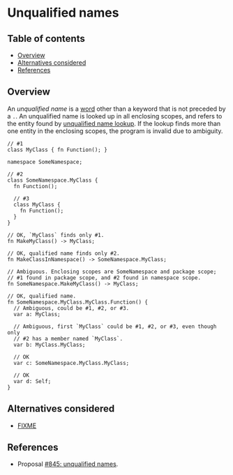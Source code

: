 # Unqualified names

<!--
Part of the Carbon Language project, under the Apache License v2.0 with LLVM
Exceptions. See /LICENSE for license information.
SPDX-License-Identifier: Apache-2.0 WITH LLVM-exception
-->

<!-- toc -->

## Table of contents

-   [Overview](#overview)
-   [Alternatives considered](#alternatives-considered)
-   [References](#references)

<!-- tocstop -->

## Overview

An _unqualified name_ is a [word](../lexical_conventions/words.md) other than a
keyword that is not preceded by a `.`. An unqualified name is looked up in all
enclosing scopes, and refers to the entity found by
[unqualified name lookup](../name_lookup.md). If the lookup finds more than one
entity in the enclosing scopes, the program is invalid due to ambiguity.

```
// #1
class MyClass { fn Function(); }

namespace SomeNamespace;

// #2
class SomeNamespace.MyClass {
  fn Function();

  // #3
  class MyClass {
    fn Function();
  }
}

// OK, `MyClass` finds only #1.
fn MakeMyClass() -> MyClass;

// OK, qualified name finds only #2.
fn MakeClassInNamespace() -> SomeNamespace.MyClass;

// Ambiguous. Enclosing scopes are SomeNamespace and package scope;
// #1 found in package scope, and #2 found in namespace scope.
fn SomeNamespace.MakeMyClass() -> MyClass;

// OK, qualified name.
fn SomeNamespace.MyClass.MyClass.Function() {
  // Ambiguous, could be #1, #2, or #3.
  var a: MyClass;

  // Ambiguous, first `MyClass` could be #1, #2, or #3, even though only
  // #2 has a member named `MyClass`.
  var b: MyClass.MyClass;

  // OK
  var c: SomeNamespace.MyClass.MyClass;

  // OK
  var d: Self;
}
```

## Alternatives considered

-   [FIXME](/docs/proposals/p0845.md#FIXME)

## References

-   Proposal
    [#845: unqualified names](https://github.com/carbon-language/carbon-lang/pull/845).
